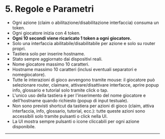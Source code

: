 # 5. Regole e Parametri

- Ogni azione (claim o abilitazione/disabilitazione interfaccia) consuma un token.
- Ogni giocatore inizia con 4 token.
- **Ogni 10 secondi viene ricaricato 1 token a ogni giocatore.**
- Solo una interfaccia abilitabile/disabilitabile per azione e solo su router propri.
- Tastiera solo per inserire hostname.
- Stato sempre aggiornato dai dispositivi reali.
- Nome giocatore massimo 10 caratteri.
- Hostname massimo 10 caratteri (inclusi eventuali separatori e nomegiocatore).
- Tutte le interazioni di gioco avvengono tramite mouse: il giocatore può selezionare router, claimare, attivare/disattivare interfacce, aprire popup info, glossario e tutorial solo tramite click o tap.
- L'unico uso della tastiera è per l'inserimento del nome giocatore e dell'hostname quando richiesto (popup di input testuale).
- Non sono previsti shortcut da tastiera per azioni di gioco (claim, attiva interfaccia, info, glossario, tutorial, ecc.): tutte queste azioni sono accessibili solo tramite pulsanti o click nella UI.
- La UI mostra sempre pulsanti o icone cliccabili per ogni azione disponibile.


---
